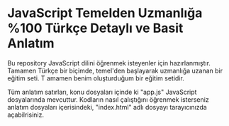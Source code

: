 # JavaScript Temelden Uzmanlığa %100 Türkçe Detaylı ve Basit Anlatım

Bu repository JavaScript dilini öğrenmek isteyenler için hazırlanmıştır. 
Tamamen Türkçe bir biçimde, temel'den başlayarak uzmanlığa uzanan bir eğitim seti. T
amamen benim oluşturduğum bir eğitim setidir.

Tüm anlatım satırları,
konu dosyaları içinde ki "app.js" JavaScript dosyalarında mevcuttur.
Kodların nasıl çalıştığını öğrenmek isterseniz anlatım dosyaları içerisindeki,
"index.html" adlı dosyayı tarayıcınızda açabilrisiniz.
